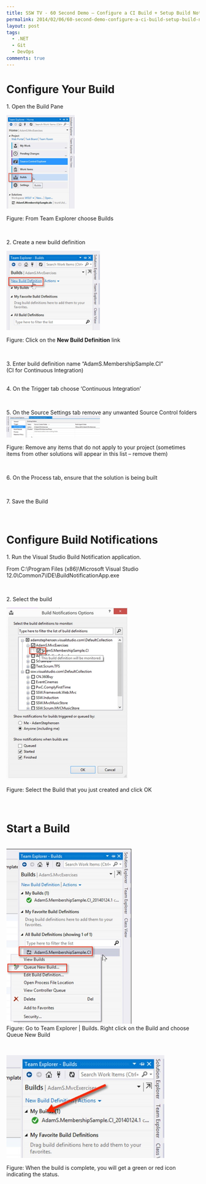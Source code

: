 ```yaml
---
title: SSW TV - 60 Second Demo – Configure a CI Build + Setup Build Notifications
permalink: 2014/02/06/60-second-demo-configure-a-ci-build-setup-build-notifications/
layout: post
tags:
  - .NET
  - Git
  - DevOps
comments: true
---
```



<h1>Configure Your Build</h1> <p>1. Open the Build Pane <p><a href="./images/clip_image001.jpg"><img title="clip_image001" style="border-top:0;border-right:0;background-image:none;border-bottom:0;padding-top:0;padding-left:0;margin:0;border-left:0;display:inline;padding-right:0;" border="0" alt="clip_image001" src="./images/clip_image001.jpg" width="178" height="244"></a> <p>Figure: From Team Explorer choose Builds <p>  <p>2. Create a new build definition <p><a href="./images/clip_image0023.jpg"><img title="clip_image0023" style="border-top:0;border-right:0;background-image:none;border-bottom:0;padding-top:0;padding-left:0;margin:0;border-left:0;display:inline;padding-right:0;" border="0" alt="clip_image0023" src="./images/clip_image0023.jpg" width="244" height="207"></a> <p>Figure: Click on the <b>New Build Definition</b> link <p>  <p>3. Enter build definition name “AdamS.MembershipSample.CI”<br>(CI for Continuous Integration)</p> <p><br>4. On the Trigger tab choose ‘Continuous Integration’</p> <p> </p> <p>5. On the Source Settings tab remove any unwanted Source Control folders<br><a href="./images/clip_image003.jpg"><img title="clip_image003" style="border-top:0;border-right:0;background-image:none;border-bottom:0;padding-top:0;padding-left:0;margin:0;border-left:0;display:inline;padding-right:0;" border="0" alt="clip_image003" src="./images/clip_image003.jpg" width="244" height="57"></a> <p>Figure: Remove any items that do not apply to your project (sometimes items from other solutions will appear in this list – remove them) <p>  <p>6. On the Process tab, ensure that the solution is being built <p>  <p>7. Save the Build <h5><br></h5> <h1>Configure Build Notifications</h1> <p>1. Run the Visual Studio Build Notification application. <p>From C:\Program Files (x86)\Microsoft Visual Studio 12.0\Common7\IDE\BuildNotificationApp.exe <p>  <p>2. Select the build <p><a href="./images/clip_image0042.jpg"><img title="clip_image0042" style="border-top:0;border-right:0;background-image:none;border-bottom:0;padding-top:0;padding-left:0;border-left:0;display:inline;padding-right:0;" border="0" alt="clip_image0042" src="./images/clip_image0042.jpg" width="317" height="449"></a> <p>Figure: Select the Build that you just created and click OK <h5><br></h5> <h1>Start a Build</h1> <p><br><a href="./images/clip_image005.jpg"><img title="clip_image005" style="border-top:0;border-right:0;background-image:none;border-bottom:0;padding-top:0;padding-left:0;border-left:0;display:inline;padding-right:0;" border="0" alt="clip_image005" src="./images/clip_image005.jpg" width="326" height="456"></a><br>Figure: Go to Team Explorer | Builds. Right click on the Build and choose Queue New Build <p>  <p><a href="./images/clip_image0063.jpg"><img title="clip_image0063" style="border-top:0;border-right:0;background-image:none;border-bottom:0;padding-top:0;padding-left:0;border-left:0;display:inline;padding-right:0;" border="0" alt="clip_image0063" src="./images/clip_image0063.jpg" width="412" height="268"></a> <p>Figure: When the build is complete, you will get a green or red icon indicating the status.